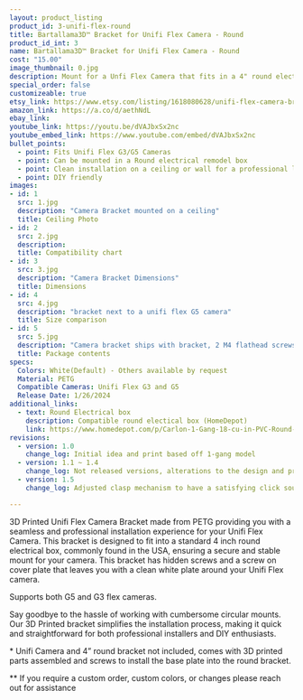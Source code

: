```yaml
---
layout: product_listing
product_id: 3-unifi-flex-round
title: Bartallama3D™ Bracket for Unifi Flex Camera - Round
product_id_int: 3
name: Bartallama3D™ Bracket for Unifi Flex Camera - Round
cost: "15.00"
image_thumbnail: 0.jpg
description: Mount for a Unfi Flex Camera that fits in a 4" round electrical enclosure
special_order: false
customizeable: true
etsy_link: https://www.etsy.com/listing/1618080628/unifi-flex-camera-bracket-round
amazon_link: https://a.co/d/aethNdL
ebay_link: 
youtube_link: https://youtu.be/dVAJbxSx2nc
youtube_embed_link: https://www.youtube.com/embed/dVAJbxSx2nc
bullet_points:
  - point: Fits Unifi Flex G3/G5 Cameras
  - point: Can be mounted in a Round electrical remodel box
  - point: Clean installation on a ceiling or wall for a professional look with no screws shown
  - point: DIY friendly
images:
- id: 1
  src: 1.jpg
  description: "Camera Bracket mounted on a ceiling"
  title: Ceiling Photo
- id: 2
  src: 2.jpg
  description: 
  title: Compatibility chart
- id: 3
  src: 3.jpg
  description: "Camera Bracket Dimensions"
  title: Dimensions
- id: 4
  src: 4.jpg
  description: "bracket next to a unifi flex G5 camera"
  title: Size comparison
- id: 5
  src: 5.jpg
  description: "Camera bracket ships with bracket, 2 M4 flathead screws, and a white cover plate to cover up the screws"
  title: Package contents
specs:
  Colors: White(Default) - Others available by request 
  Material: PETG
  Compatible Cameras: Unifi Flex G3 and G5
  Release Date: 1/26/2024
additional_links:
  - text: Round Electrical box
    description: Compatible round electical box (HomeDepot)
    link: https://www.homedepot.com/p/Carlon-1-Gang-18-cu-in-PVC-Round-Old-Work-Electrical-Box-B618RR/100404072
revisions:
  - version: 1.0
    change_log: Initial idea and print based off 1-gang model
  - version: 1.1 ~ 1.4
    change_log: Not released versions, alterations to the design and prototyping
  - version: 1.5
    change_log: Adjusted clasp mechanism to have a satisfying click sound. First version available for purchase. Packaged in cardboard boxes with all hardware present. 

---
```


3D Printed Unifi Flex Camera Bracket made from PETG providing you with a seamless and professional installation experience for your Unifi Flex Camera. This bracket is designed to fit into a standard 4 inch round electrical box, commonly found in the USA, ensuring a secure and stable mount for your camera. This bracket has hidden screws and a screw on cover plate that leaves you with a clean white plate around your Unifi Flex camera.

Supports both G5 and G3 flex cameras.

Say goodbye to the hassle of working with cumbersome circular mounts. Our 3D Printed bracket simplifies the installation process, making it quick and straightforward for both professional installers and DIY enthusiasts.


\* Unifi Camera and 4” round bracket not included, comes with 3D printed parts assembled and screws to install the base plate into the round bracket.

\** If you require a custom order, custom colors, or changes please reach out for assistance